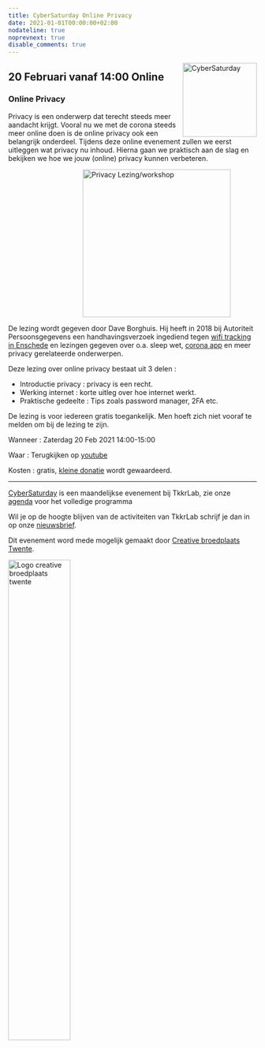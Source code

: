 ```yaml
---
title: CyberSaturday Online Privacy
date: 2021-01-01T00:00:00+02:00
nodateline: true
noprevnext: true
disable_comments: true
---
```


<img alt="CyberSaturday" src="/images/cyber_saturday.png" width="150px" height="150px" style="float: right;">

## 20 Februari vanaf 14:00 Online ##

### Online Privacy

Privacy is een onderwerp dat terecht steeds meer aandacht krijgt. Vooral nu we met de corona steeds meer online doen is de online privacy ook een belangrijk onderdeel. Tijdens deze online evenement zullen we eerst uitleggen wat privacy nu inhoud. Hierna gaan we praktisch aan de slag en bekijken we hoe we jouw (online) privacy kunnen verbeteren.

<img alt="Privacy Lezing/workshop" src="/images/tkkrlab_workshop_privacy.jpg" width="300px" height="300px" style="margin: 0px 30%;">



De lezing wordt gegeven door Dave Borghuis. Hij heeft in 2018 bij Autoriteit Persoonsgegevens een handhavingsverzoek ingediend tegen [wifi tracking in Enschede](http://daveborghuis.nl/wp/wifi-tracking/) en lezingen gegeven over o.a. sleep wet, [corona app](https://www.youtube.com/watch?v=cdU8RUdw2f4) en meer privacy gerelateerde onderwerpen.

Deze lezing over online privacy bestaat uit 3 delen :

 * Introductie privacy : privacy is een recht.
 * Werking internet : korte uitleg over hoe internet werkt.
 * Praktische gedeelte : Tips zoals password manager, 2FA etc.

De lezing is voor iedereen gratis toegankelijk. Men hoeft zich niet vooraf te melden om bij de lezing te zijn.

Wanneer : Zaterdag 20 Feb 2021 14:00-15:00 

Waar : Terugkijken op [youtube](https://www.youtube.com/watch?v=GtZsNDCasZI&t=4s)


Kosten : gratis, [kleine donatie](https://bunq.me/tkkrlab/5/CyberSaturday%20Donatie) wordt gewaardeerd.

***

[CyberSaturday](/cybersaturdays/cybersaturday/) is een maandelijkse evenement bij TkkrLab, zie onze [agenda](/agenda/) voor het volledige programma

Wil je op de hoogte blijven van de activiteiten van TkkrLab schrijf je dan in op onze [nieuwsbrief](http://eepurl.com/gLxrLD).

Dit evenement word mede mogelijk gemaakt door [Creative broedplaats Twente](http://www.creatievebroedplaatsentwente.nl/).

<img width=50% src="/images/Logo-Creatieve-Broedplaatsen-Twente.jpg"  alt="Logo creative broedplaats twente">